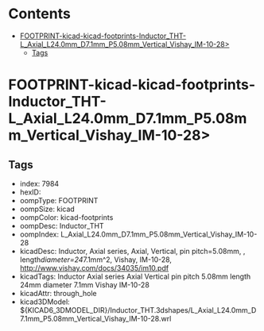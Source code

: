 



Contents
========

* [FOOTPRINT-kicad-kicad-footprints-Inductor_THT-L_Axial_L24.0mm_D7.1mm_P5.08mm_Vertical_Vishay_IM-10-28>](#footprint-kicad-kicad-footprints-inductor_tht-l_axial_l240mm_d71mm_p508mm_vertical_vishay_im-10-28)
	* [Tags](#tags)

# FOOTPRINT-kicad-kicad-footprints-Inductor_THT-L_Axial_L24.0mm_D7.1mm_P5.08mm_Vertical_Vishay_IM-10-28>

## Tags

- index: 7984
- hexID: 
- oompType: FOOTPRINT
- oompSize: kicad
- oompColor: kicad-footprints
- oompDesc: Inductor_THT
- oompIndex: L_Axial_L24.0mm_D7.1mm_P5.08mm_Vertical_Vishay_IM-10-28
- kicadDesc: Inductor, Axial series, Axial, Vertical, pin pitch=5.08mm, , length*diameter=24*7.1mm^2, Vishay, IM-10-28, http://www.vishay.com/docs/34035/im10.pdf
- kicadTags: Inductor Axial series Axial Vertical pin pitch 5.08mm  length 24mm diameter 7.1mm Vishay IM-10-28
- kicadAttr: through_hole
- kicad3DModel: ${KICAD6_3DMODEL_DIR}/Inductor_THT.3dshapes/L_Axial_L24.0mm_D7.1mm_P5.08mm_Vertical_Vishay_IM-10-28.wrl
